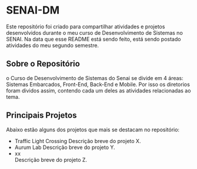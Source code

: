 # SENAI-DM

Este repositório foi criado para compartilhar atividades e projetos desenvolvidos durante o meu curso de Desenvolvimento de Sistemas no SENAI.
Na data que esse README está sendo feito, está sendo postado atividades do meu segundo semestre.

## Sobre o Repositório
o Curso de Desenvolvimento de Sistemas do Senai se divide em 4 áreas: Sistemas Embarcados, Front-End, Back-End e Mobile. 
Por isso os diretorios foram dividos assim, contendo cada um deles as atividades relacionadas ao tema.

## Principais Projetos

Abaixo estão alguns dos projetos que mais se destacam no repositório:

- Traffic Light Crossing
  Descrição breve do projeto X.
- Aurum Lab 
  Descrição breve do projeto Y.
- xx  
  Descrição breve do projeto Z.





